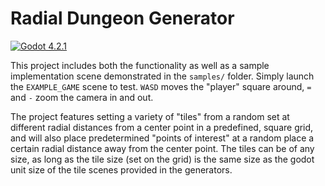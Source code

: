# Radial Dungeon Generator
[![Godot 4.2.1](https://img.shields.io/badge/Godot-4.2.1-478CBF?style=flat&logo=godot%20engine&logoColor=white)](https://godotengine.org)

This project includes both the functionality as well as a sample implementation scene demonstrated in the `samples/` folder. Simply launch the `EXAMPLE_GAME` scene to test. `WASD` moves the "player" square around, `=` and `-` zoom the camera in and out.

The project features setting a variety of "tiles" from a random set at different radial distances from a center point in a predefined, square grid, and will also place predetermined "points of interest" at a random place a certain radial distance away from the center point.
The tiles can be of any size, as long as the tile size (set on the grid) is the same size as the godot unit size of the tile scenes provided in the generators.
